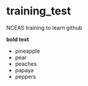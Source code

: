 # training_test
NCEAS training to learn github

**bold text**

- pineapple
- pear
- peaches
- papaya
- peppers
